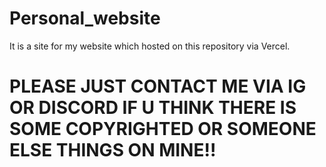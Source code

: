 # Personal_website
It is a site for my website which hosted on this repository via Vercel.
# PLEASE JUST CONTACT ME VIA IG OR DISCORD IF U THINK THERE IS SOME COPYRIGHTED OR SOMEONE ELSE THINGS ON MINE!!
